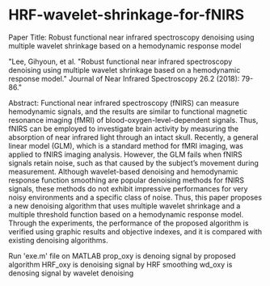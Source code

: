 # HRF-wavelet-shrinkage-for-fNIRS

Paper Title: Robust functional near infrared spectroscopy denoising using multiple wavelet shrinkage based on a hemodynamic response model

"Lee, Gihyoun, et al. "Robust functional near infrared spectroscopy denoising using multiple wavelet shrinkage based on a hemodynamic response model." Journal of Near Infrared Spectroscopy 26.2 (2018): 79-86."

Abstract: Functional near infrared spectroscopy (fNIRS) can measure hemodynamic signals, and the results are similar to functional magnetic resonance imaging (fMRI) of blood-oxygen-level-dependent signals. 
Thus, fNIRS can be employed to investigate brain activity by measuring the absorption of near infrared light through an intact skull. Recently, a general linear model (GLM), which is a standard method for fMRI imaging, was applied to fNIRS imaging analysis. 
However, the GLM fails when fNIRS signals retain noise, such as that caused by the subject’s movement during measurement. 
Although wavelet-based denoising and hemodynamic response function smoothing are popular denoising methods for fNIRS signals, these methods do not exhibit impressive performances for very noisy environments and a specific class of noise. 
Thus, this paper proposes a new denoising algorithm that uses multiple wavelet shrinkage and a multiple threshold function based on a hemodynamic response model. 
Through the experiments, the performance of the proposed algorithm is verified using graphic results and objective indexes, and it is compared with existing denoising algorithms.


Run 'exe.m' file on MATLAB
prop_oxy is denoing signal by proposed algorithm
HRF_oxy is denoising signal by HRF smoothing
wd_oxy is denosing signal by wavelet denoising
